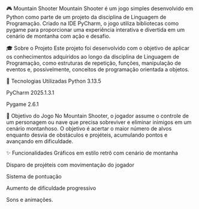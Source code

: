 🎮 Mountain Shooter
Mountain Shooter é um jogo simples desenvolvido em Python como parte de um projeto da disciplina de Linguagem de Programação. Criado na IDE PyCharm, o jogo utiliza bibliotecas como pygame para proporcionar uma experiência interativa e divertida em um cenário de montanha com ação e desafio.

🎓 Sobre o Projeto
Este projeto foi desenvolvido com o objetivo de aplicar os conhecimentos adquiridos ao longo da disciplina de Linguagem de Programação, como estruturas de repetição, funções, manipulação de eventos e, possivelmente, conceitos de programação orientada a objetos.

🚀 Tecnologias Utilizadas
Python 3.13.5

PyCharm 2025.1.3.1

Pygame 2.6.1

🧠 Objetivo do Jogo
No Mountain Shooter, o jogador assume o controle de um personagem ou nave que precisa sobreviver e eliminar inimigos em um cenário montanhoso. O objetivo é acertar o maior número de alvos enquanto desvia de obstáculos e projéteis, acumulando pontos e avançando em dificuldade.

✨ Funcionalidades
Gráficos em estilo retrô com cenário de montanha

Disparo de projéteis com movimentação do jogador

Sistema de pontuação

Aumento de dificuldade progressivo

Sons e animações.
